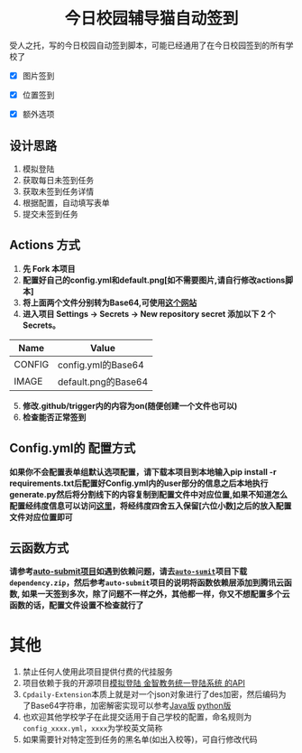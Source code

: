 <div align="center">
    <h1 align="center">
      今日校园辅导猫自动签到
    </h1>
  </div>


受人之托，写的今日校园自动签到脚本，可能已经通用了在今日校园签到的所有学校了
* [x] 图片签到
* [x] 位置签到
* [x] 额外选项


## 设计思路

1. 模拟登陆
2. 获取每日未签到任务
3. 获取未签到任务详情
4. 根据配置，自动填写表单
5. 提交未签到任务


## Actions 方式

1. **先 Fork 本项目**
2. **配置好自己的config.yml和default.png[如不需要图片,请自行修改actions脚本]**
3. **将上面两个文件分别转为Base64,可使用[这个网站](https://www.hitoy.org/tool/file_base64.php)**
4. **进入项目 Settings -> Secrets -> New repository secret 添加以下 2 个 Secrets。**

| Name       | Value               |
| ---------- | ------------------  |
| CONFIG     | config.yml的Base64  |
| IMAGE      | default.png的Base64 |


5. **修改.github/trigger内的内容为on(随便创建一个文件也可以)**
6. **检查能否正常签到**



## Config.yml的 配置方式
 **如果你不会配置表单组默认选项配置，请下载本项目到本地输入pip install -r requirements.txt后配置好Config.yml内的user部分的信息之后本地执行generate.py然后将分割线下的内容复制到配置文件中对应位置,如果不知道怎么配置经纬度信息可以访问[这里](http://zuobiao.ay800.com/s/27/index.php)，将经纬度四舍五入保留[六位小数]之后的放入配置文件对应位置即可**



## 云函数方式
 **请参考[auto-submit项目](https://github.com/ZimoLoveShuang/auto-submit)如遇到依赖问题，请去[`auto-sumit`](https://github.com/ZimoLoveShuang/auto-submit)项目下载`dependency.zip`，然后参考`auto-submit`项目的说明将函数依赖层添加到腾讯云函数, 如果一天签到多次，除了问题不一样之外，其他都一样，你又不想配置多个云函数的话，配置文件设置不检查就行了**



# 其他
1. 禁止任何人使用此项目提供付费的代挂服务
2. 项目依赖于我的开源项目[模拟登陆 金智教务统一登陆系统 的API](https://github.com/ZimoLoveShuang/wisedu-unified-login-api)
3. `Cpdaily-Extension`本质上就是对一个json对象进行了des加密，然后编码为了Base64字符串，加密解密实现可以参考[Java版](https://github.com/ZimoLoveShuang/yibinu-score-crawler/blob/master/src/main/java/wiki/zimo/scorecrawler/helper/DESHelper.java) [python版](https://github.com/ZimoLoveShuang/auto-submit/blob/master/currency/encrypt.py)
4. 也欢迎其他学校学子在此提交适用于自己学校的配置，命名规则为`config_xxxx.yml`，`xxxx`为学校英文简称
5. 如果需要针对特定签到任务的黑名单(如出入校等)，可自行修改代码
